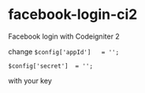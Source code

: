 # facebook-login-ci2
Facebook login with Codeigniter 2

change
`$config['appId']   = '';`

`$config['secret']  = '';`

with your key
